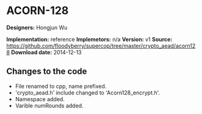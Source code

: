 # ACORN-128

**Designers:** Hongjun Wu

**Implementation:** reference
**Implemetors:** n/a
**Version:** v1
**Source:** https://github.com/floodyberry/supercop/tree/master/crypto_aead/acorn128
**Download date:** 2014-12-13

## Changes to the code

* File renamed to cpp, name prefixed.
* 'crypto_aead.h' include changed to 'Acorn128_encrypt.h'.
* Namespace added.
* Varible numRounds added.
